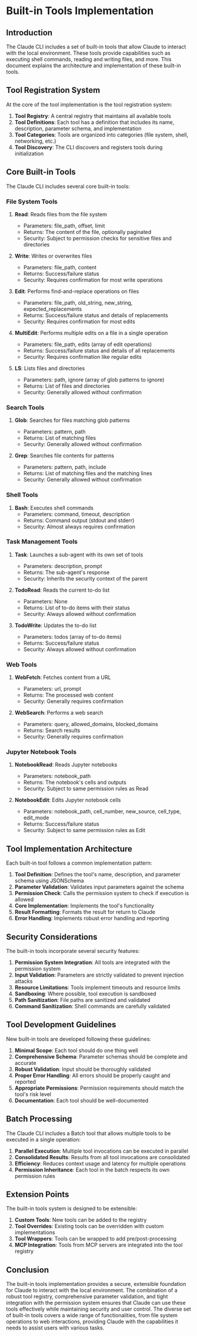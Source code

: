 # Built-in Tools Implementation

## Introduction

The Claude CLI includes a set of built-in tools that allow Claude to interact with the local environment. These tools provide capabilities such as executing shell commands, reading and writing files, and more. This document explains the architecture and implementation of these built-in tools.

## Tool Registration System

At the core of the tool implementation is the tool registration system:

1. **Tool Registry**: A central registry that maintains all available tools
2. **Tool Definitions**: Each tool has a definition that includes its name, description, parameter schema, and implementation
3. **Tool Categories**: Tools are organized into categories (file system, shell, networking, etc.)
4. **Tool Discovery**: The CLI discovers and registers tools during initialization

## Core Built-in Tools

The Claude CLI includes several core built-in tools:

### File System Tools

1. **Read**: Reads files from the file system
   - Parameters: file_path, offset, limit
   - Returns: The content of the file, optionally paginated
   - Security: Subject to permission checks for sensitive files and directories

2. **Write**: Writes or overwrites files
   - Parameters: file_path, content
   - Returns: Success/failure status
   - Security: Requires confirmation for most write operations

3. **Edit**: Performs find-and-replace operations on files
   - Parameters: file_path, old_string, new_string, expected_replacements
   - Returns: Success/failure status and details of replacements
   - Security: Requires confirmation for most edits

4. **MultiEdit**: Performs multiple edits on a file in a single operation
   - Parameters: file_path, edits (array of edit operations)
   - Returns: Success/failure status and details of all replacements
   - Security: Requires confirmation like regular edits

5. **LS**: Lists files and directories
   - Parameters: path, ignore (array of glob patterns to ignore)
   - Returns: List of files and directories
   - Security: Generally allowed without confirmation

### Search Tools

1. **Glob**: Searches for files matching glob patterns
   - Parameters: pattern, path
   - Returns: List of matching files
   - Security: Generally allowed without confirmation

2. **Grep**: Searches file contents for patterns
   - Parameters: pattern, path, include
   - Returns: List of matching files and the matching lines
   - Security: Generally allowed without confirmation

### Shell Tools

1. **Bash**: Executes shell commands
   - Parameters: command, timeout, description
   - Returns: Command output (stdout and stderr)
   - Security: Almost always requires confirmation

### Task Management Tools

1. **Task**: Launches a sub-agent with its own set of tools
   - Parameters: description, prompt
   - Returns: The sub-agent's response
   - Security: Inherits the security context of the parent

2. **TodoRead**: Reads the current to-do list
   - Parameters: None
   - Returns: List of to-do items with their status
   - Security: Always allowed without confirmation

3. **TodoWrite**: Updates the to-do list
   - Parameters: todos (array of to-do items)
   - Returns: Success/failure status
   - Security: Always allowed without confirmation

### Web Tools

1. **WebFetch**: Fetches content from a URL
   - Parameters: url, prompt
   - Returns: The processed web content
   - Security: Generally requires confirmation

2. **WebSearch**: Performs a web search
   - Parameters: query, allowed_domains, blocked_domains
   - Returns: Search results
   - Security: Generally requires confirmation

### Jupyter Notebook Tools

1. **NotebookRead**: Reads Jupyter notebooks
   - Parameters: notebook_path
   - Returns: The notebook's cells and outputs
   - Security: Subject to same permission rules as Read

2. **NotebookEdit**: Edits Jupyter notebook cells
   - Parameters: notebook_path, cell_number, new_source, cell_type, edit_mode
   - Returns: Success/failure status
   - Security: Subject to same permission rules as Edit

## Tool Implementation Architecture

Each built-in tool follows a common implementation pattern:

1. **Tool Definition**: Defines the tool's name, description, and parameter schema using JSONSchema
2. **Parameter Validation**: Validates input parameters against the schema
3. **Permission Check**: Calls the permission system to check if execution is allowed
4. **Core Implementation**: Implements the tool's functionality
5. **Result Formatting**: Formats the result for return to Claude
6. **Error Handling**: Implements robust error handling and reporting

## Security Considerations

The built-in tools incorporate several security features:

1. **Permission System Integration**: All tools are integrated with the permission system
2. **Input Validation**: Parameters are strictly validated to prevent injection attacks
3. **Resource Limitations**: Tools implement timeouts and resource limits
4. **Sandboxing**: Where possible, tool execution is sandboxed
5. **Path Sanitization**: File paths are sanitized and validated
6. **Command Sanitization**: Shell commands are carefully validated

## Tool Development Guidelines

New built-in tools are developed following these guidelines:

1. **Minimal Scope**: Each tool should do one thing well
2. **Comprehensive Schema**: Parameter schemas should be complete and accurate
3. **Robust Validation**: Input should be thoroughly validated
4. **Proper Error Handling**: All errors should be properly caught and reported
5. **Appropriate Permissions**: Permission requirements should match the tool's risk level
6. **Documentation**: Each tool should be well-documented

## Batch Processing

The Claude CLI includes a Batch tool that allows multiple tools to be executed in a single operation:

1. **Parallel Execution**: Multiple tool invocations can be executed in parallel
2. **Consolidated Results**: Results from all tool invocations are consolidated
3. **Efficiency**: Reduces context usage and latency for multiple operations
4. **Permission Inheritance**: Each tool in the batch respects its own permission rules

## Extension Points

The built-in tools system is designed to be extensible:

1. **Custom Tools**: New tools can be added to the registry
2. **Tool Overrides**: Existing tools can be overridden with custom implementations
3. **Tool Wrappers**: Tools can be wrapped to add pre/post-processing
4. **MCP Integration**: Tools from MCP servers are integrated into the tool registry

## Conclusion

The built-in tools implementation provides a secure, extensible foundation for Claude to interact with the local environment. The combination of a robust tool registry, comprehensive parameter validation, and tight integration with the permission system ensures that Claude can use these tools effectively while maintaining security and user control. The diverse set of built-in tools covers a wide range of functionalities, from file system operations to web interactions, providing Claude with the capabilities it needs to assist users with various tasks.